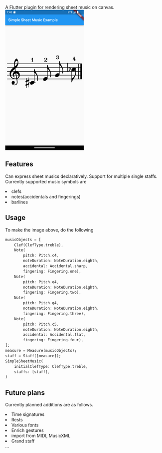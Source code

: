 <!-- 
This README describes the package. If you publish this package to pub.dev,
this README's contents appear on the landing page for your package.

For information about how to write a good package README, see the guide for
[writing package pages](https://dart.dev/guides/libraries/writing-package-pages). 

For general information about developing packages, see the Dart guide for
[creating packages](https://dart.dev/guides/libraries/create-library-packages)
and the Flutter guide for
[developing packages and plugins](https://flutter.dev/developing-packages). 
-->

A Flutter plugin for rendering sheet music on canvas.<br>
<img src="Screenshot_1710153630.png" width="50%">

## Features

Can express sheet musics declaratively. Support for multiple single staffs.<br>
Currently supported music symbols are
<li>clefs
<li>notes(accidentals and fingerings)
<li>barlines<br>


## Usage
To make the image above, do the following
```dart
musicObjects = [
    Clef(ClefType.treble),
    Note(
        pitch: Pitch.c4,
        noteDuration: NoteDuration.eighth,
        accidental: Accidental.sharp,
        fingering: Fingering.one),
    Note(
        pitch: Pitch.e4,
        noteDuration: NoteDuration.eighth,
        fingering: Fingering.two),
    Note(
        pitch: Pitch.g4,
        noteDuration: NoteDuration.eighth,
        fingering: Fingering.three),
    Note(
        pitch: Pitch.c5,
        noteDuration: NoteDuration.eighth,
        accidental: Accidental.flat,
        fingering: Fingering.four),
];
measure = Measure(musicObjects);
staff = Staff([measure]);
SimpleSheetMusic(
    initialClefType: ClefType.treble,
    staffs: [staff],
)
```

## Future plans
Currently planned additions are as follows.

<li>Time signatures<br>
<li>Rests<br>
<li>Various fonts<br>
<li>Enrich gestures<br>
<li>import from MIDI, MusicXML<br>
<li>Grand staff<br>
...
